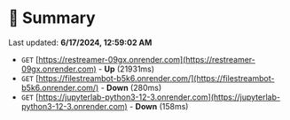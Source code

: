 # 📖 Summary
Last updated: **6/17/2024, 12:59:02 AM**

- `GET` [https://restreamer-09gx.onrender.com](https://restreamer-09gx.onrender.com) - **Up** (21931ms)
- `GET` [https://filestreambot-b5k6.onrender.com/](https://filestreambot-b5k6.onrender.com/) - **Down** (280ms)
- `GET` [https://jupyterlab-python3-12-3.onrender.com](https://jupyterlab-python3-12-3.onrender.com) - **Down** (158ms)
